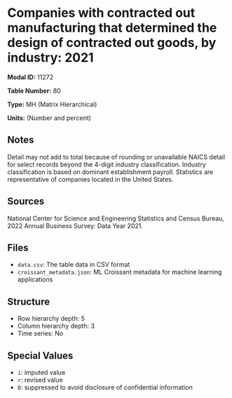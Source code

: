 # Companies with contracted out manufacturing that determined the design of contracted out goods, by industry: 2021

**Modal ID:** 11272

**Table Number:** 80

**Type:** MH (Matrix Hierarchical)

**Units:** (Number and percent)

## Notes

Detail may not add to total because of rounding or unavailable NAICS detail for select records beyond the 4-digit industry classification. Industry classification is based on dominant establishment payroll. Statistics are representative of companies located in the United States.

## Sources

National Center for Science and Engineering Statistics and Census Bureau, 2022 Annual Business Survey: Data Year 2021.

## Files

- `data.csv`: The table data in CSV format
- `croissant_metadata.json`: ML Croissant metadata for machine learning applications

## Structure

- Row hierarchy depth: 5
- Column hierarchy depth: 3
- Time series: No

## Special Values

- `i`: imputed value
- `r`: revised value
- `D`: suppressed to avoid disclosure of confidential information
